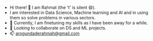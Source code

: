 - Hi there! 👋 I am Rahmat (the 't' is silent 😄).
- I am interested in Data Science, Machine learning and AI and in using them so solve problems in various sectors.
- 🌱 Currently, I am finetuning my skills as I have been away for a while.
- 👯 Looking to collaborate on DS and ML projects.
- 📫 arogundaderahmah@gmail.com

<!--
**NickessFury/NickessFury** is a ✨ _special_ ✨ repository because its `README.md` (this file) appears on your GitHub profile.

Here are some ideas to get you started:

- 🔭 I’m currently working on ...
- 🌱 I’m currently learning ...
- 👯 I’m looking to collaborate on ...
- 🤔 I’m looking for help with ...
- 💬 Ask me about ...
- 📫 How to reach me: ...
- 😄 Pronouns: ...
- ⚡ Fun fact: ...
-->
